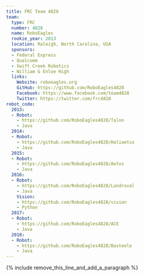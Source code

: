 ```yaml
---
title: FRC Team 4828
team:
  type: FRC
  number: 4828
  name: RoboEagles
  rookie_year: 2013
  location: Raleigh, North Carolina, USA
  sponsors:
  - Federal Express
  - Qualcomm
  - Swift Creek Robotics
  - William G Enloe High
  links:
    Website: roboeagles.org
    GitHub: https://github.com/RoboEagles4828
    Facebook: https://www.facebook.com/team4828
    Twitter: https://twitter.com/frc4828
robot_code:
  2013:
  - Robot:
    - https://github.com/RoboEagles4828/Talon
    - Java
  2014:
  - Robot:
    - https://github.com/RoboEagles4828/Haliaetus
    - Java
  2015:
  - Robot:
    - https://github.com/RoboEagles4828/Aetos
    - Java
  2016:
  - Robot:
    - https://github.com/RoboEagles4828/Landroval
    - Java
    Vision:
    - https://github.com/RoboEagles4828/vision
    - Python
  2017:
  - Robot:
    - https://github.com/RoboEagles4828/ACE
    - Java
  2018:
  - Robot:
    - https://github.com/RoboEagles4828/Basteele
    - Java
---
```


{% include remove_this_line_and_add_a_paragraph %}